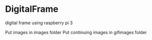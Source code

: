 # DigitalFrame
digital frame using raspberry pi 3

Put images in images folder 
Put continuing images in gifimages folder 
